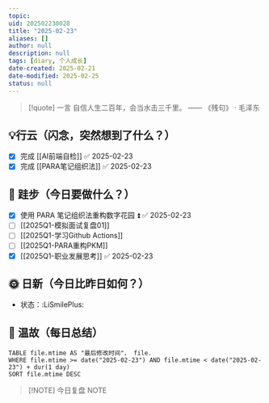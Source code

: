 ```yaml
---
topic: 
uid: 202502230028
title: "2025-02-23"
aliases: []
author: null
description: null
tags: [diary, 个人成长]
date-created: 2025-02-21
date-modified: 2025-02-25
status: null
---
```


> [!quote] 一言
 自信人生二百年，会当水击三千里。 —— 《残句》 · 毛泽东

## 💡行云（闪念，突然想到了什么？）

- [x] 完成 [[AI前端自检]] ✅ 2025-02-23
- [x] 完成 [[PARA笔记组织法]] ✅ 2025-02-23

## 👣 跬步（今日要做什么？）

- [x] 使用 PARA 笔记组织法重构数字花园 ⏫ ✅ 2025-02-23
- [ ] [[2025Q1-模拟面试复盘01]]
- [ ] [[2025Q1-学习Github Actions]]
- [ ] [[2025Q1-PARA重构PKM]]
- [x] [[2025Q1-职业发展思考]] ✅ 2025-02-23

## 🌞 日新（今日比昨日如何？）

- 状态：:LiSmilePlus:

## 🌙 温故（每日总结）

```dataview
TABLE file.mtime AS "最后修改时间"， file.
WHERE file.mtime >= date("2025-02-23") AND file.mtime < date("2025-02-23") + dur(1 day)
SORT file.mtime DESC
```

> [!NOTE] 今日复盘
> NOTE
